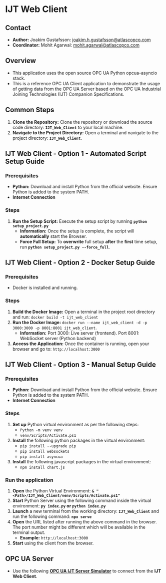 # IJT Web Client

## Contact
- **Author:** Joakim Gustafsson: joakim.h.gustafsson@atlascopco.com
- **Coordinator:** Mohit Agarwal: mohit.agarwal@atlascopco.com

## Overview
- This application uses the open source OPC UA Python opcua-asyncio stack. 
- This is a reference OPC UA Client application to demonstrate the usage of getting data from the OPC UA Server based on the OPC UA Industrial Joining Technologies (IJT) Companion Specifications.

## Common Steps
1. **Clone the Repository:** Clone the repository or download the source code directory: **`IJT_Web_Client`** to your local machine.
2. **Navigate to the Project Directory:** Open a terminal and navigate to the project directory: **`IJT_Web_Client`**.
  
## IJT Web Client - Option 1 - Automated Script Setup Guide
### Prerequisites
-  **Python:** Download and install Python from the official website. Ensure Python is added to the system PATH.
-  **Internet Connection**
### Steps

1. **Run the Setup Script:** Execute the setup script by running **`python setup_project.py`**
      - **Information:** Once the setup is complete, the script will **automatically** start the Browser.
      - **Force Full Setup:** To **overwrite** full setup **after** the **first** time setup, run **`python setup_project.py --force_full`**.

## IJT Web Client - Option 2 - Docker Setup Guide
### Prerequisites
- Docker is installed and running.
### Steps
1. **Build the Docker Image:** Open a terminal in the project root directory and run: `docker build -t ijt_web_client`
2. **Run the Docker Image:** `docker run --name ijt_web_client -d -p 3000:3000 -p 8001:8001 ijt_web_client`.
      -  **Information:** Port 3000: Live server (frontend). Port 8001: WebSocket server (Python backend)
4. **Access the Application:** Once the container is running, open your browser and go to: `http://localhost:3000`

## IJT Web Client - Option 3 - Manual Setup Guide
### Prerequisites
-  **Python:** Download and install Python from the official website. Ensure Python is added to the system PATH.
-  **Internet Connection**
### Steps
1. **Set up** Python virtual environment as per the following steps:
      - `Python -m venv venv`
      - `venv/Scripts/Activate.ps1` 
2. **Install** the following python packages in the virtual environment:
     - `pip install --upgrade pip`
     - `pip install websockets`
     - `pip install asyncua`
3. **Install** the following javascript packages in the virtual environment:
     - `npm install chart.js`
### Run the application
1. **Open** the Python Virtual Environment: **`& "<Path>/IJT_Web_Client/venv/Scripts/Activate.ps1"`**
2. **Start** Python Server using the following command inside the virtual environment: **`py index.py` or `python index.py`**
3. **Launch** a new terminal from the working directory: **`IJT_Web_Client`** and run the following command: **`npx serve`**    
4. **Open** the URL listed after running the above command in the browser. The port number might be different which will be available in the terminal output. 
      - **Example:** `http://localhost:3000`
5. **Start** using the client from the browser.

## OPC UA Server
- Use the following [**OPC UA IJT Server Simulator**](https://github.com/umati/UA-for-Industrial-Joining-Technologies/tree/main/OPC_UA_Servers/Release2) to connect from the **IJT Web Client**.

